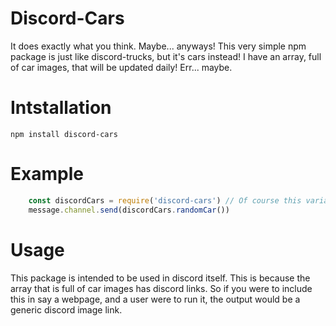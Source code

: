 # Discord-Cars
It does exactly what you think. Maybe... anyways! 
This very simple npm package is just like discord-trucks, but it's cars instead!
I have an array, full of car images, that will be updated daily! Err... maybe.
# Intstallation 
`npm install discord-cars`
# Example 
```js 
    const discordCars = require('discord-cars') // Of course this variable can be changed to whatever. I suggest using 'cars' instead of discordCars because it will make it much cleaner.
    message.channel.send(discordCars.randomCar())
```
# Usage 
This package is intended to be used in discord itself. This is because the array that is full of car images has discord links. So if you were to include this in say a webpage, and a user were to run it, the output would be a generic discord image link.